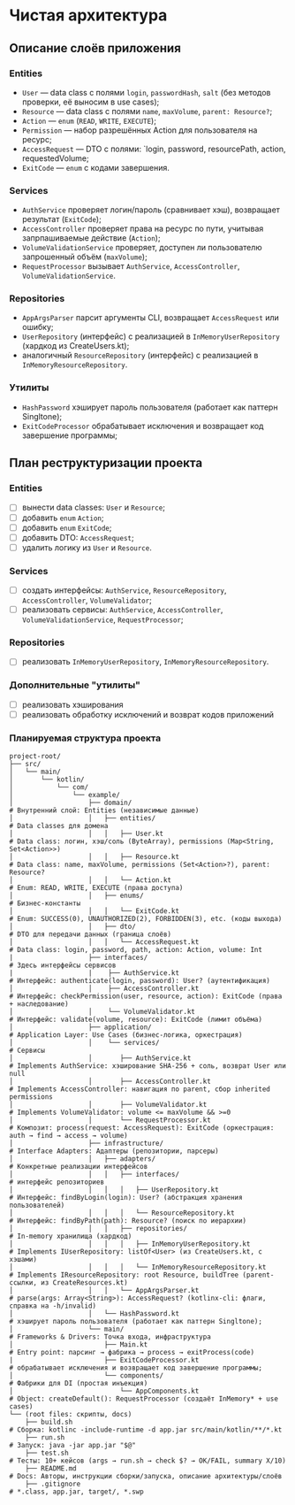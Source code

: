 # Чистая архитектура
## Описание слоёв приложения
### Entities
- `User` — data class с полями `login`, `passwordHash`, `salt` (без методов проверки, её выносим в use cases);
- `Resource` — data class с полями `name`, `maxVolume`, `parent: Resource?`;
- `Action` — `enum` (`READ`, `WRITE`, `EXECUTE`);
- `Permission` — набор разрешённых Action для пользователя на ресурс;
- `AccessRequest` — DTO с полями: `login, password, resourcePath, action, requestedVolume;
- `ExitCode` — `enum` с кодами завершения.
### Services
- `AuthService` проверяет логин/пароль (сравнивает хэш), возвращает результат (`ExitCode`);
- `AccessController` проверяет права на ресурс по пути, учитывая запрпашиваемые действие (`Action`);
- `VolumeValidationService` проверяет, доступен ли пользователю запрошенный объём (`maxVolume`);
- `RequestProcessor` вызывает `AuthService`, `AccessController`, `VolumeValidationService`.
### Repositories
- `AppArgsParser` парсит аргументы CLI, возвращает `AccessRequest` или ошибку;
- `UserRepository` (интерфейс) с реализацией в `InMemoryUserRepository` (хардкод из CreateUsers.kt);
- аналогичный `ResourceRepository` (интерфейс) с реализацией в `InMemoryResourceRepository`.
### Утилиты
- `HashPassword` хэширует пароль пользователя (работает как паттерн Singltone);
- `ExitCodeProcessor` обрабатывает исключения и возвращает код завершение программы;
## План реструктуризации проекта
### Entities
- [ ] вынести data classes: `User` и `Resource`;
- [ ] добавить `enum` `Action`;
- [ ] добавить `enum` `ExitCode`;
- [ ] добавить DTO: `AccessRequest`;
- [ ] удалить логику из `User` и `Resource`.
### Services
- [ ] создать интерфейсы: `AuthService`, `ResourceRepository`, `AccessController`, `VolumeValidator`;
- [ ] реализовать сервисы: `AuthService`, `AccessController`, `VolumeValidationService`, `RequestProcessor`;
### Repositories
- [ ] реализовать `InMemoryUserRepository`, `InMemoryResourceRepository`.
### Дополнительные "утилиты"
- [ ] реализовать хэширования
- [ ] реализовать обработку исключений и возврат кодов приложений
### Планируемая структура проекта
```
project-root/
├── src/
│   └── main/
│       └── kotlin/
│           └── com/
│               └── example/
│                   ├── domain/                                       # Внутренний слой: Entities (независимые данные)
│                   │   ├── entities/                                 # Data classes для домена
│                   │   │   ├── User.kt                               # Data class: логин, хэш/соль (ByteArray), permissions (Map<String, Set<Action>>)
│                   │   │   ├── Resource.kt                           # Data class: name, maxVolume, permissions (Set<Action>?), parent: Resource?
│                   │   │   └── Action.kt                             # Enum: READ, WRITE, EXECUTE (права доступа)
│                   │   ├── enums/                                    # Бизнес-константы
│                   │   │   └── ExitCode.kt                           # Enum: SUCCESS(0), UNAUTHORIZED(2), FORBIDDEN(3), etc. (коды выхода)
│                   │   ├── dto/                                      # DTO для передачи данных (граница слоёв)
│                   │   │   └── AccessRequest.kt                      # Data class: login, password, path, action: Action, volume: Int
|                   ├── interfaces/                                   # Здесь интерфейсы сервисов
|                   |    ├── AuthService.kt                           # Интерфейс: authenticate(login, password): User? (аутентификация)
│                   │    ├── AccessController.kt                      # Интерфейс: checkPermission(user, resource, action): ExitCode (права + наследование)
│                   │    └── VolumeValidator.kt                       # Интерфейс: validate(volume, resource): ExitCode (лимит объёма)
│                   ├── application/                                  # Application Layer: Use Cases (бизнес-логика, оркестрация)
│                   │    └── services/                                # Сервисы
│                   │       ├── AuthService.kt                        # Implements AuthService: хэширование SHA-256 + соль, возврат User или null
│                   │       ├── AccessController.kt                   # Implements AccessController: навигация по parent, сбор inherited permissions
│                   │       ├── VolumeValidator.kt                    # Implements VolumeValidator: volume <= maxVolume && >=0
│                   │       └── RequestProcessor.kt                   # Композит: process(request: AccessRequest): ExitCode (оркестрация: auth → find → access → volume)
│                   ├── infrastructure/                               # Interface Adapters: Адаптеры (репозитории, парсеры)
│                   │   ├── adapters/                                 # Конкретные реализации интерфейсов
│                   │   │   ├── interfaces/                           # интерфейс репозиториев
│                   │   │   │   ├── UserRepository.kt                 # Интерфейс: findByLogin(login): User? (абстракция хранения пользователей)
│                   │   │   │   └── ResourceRepository.kt             # Интерфейс: findByPath(path): Resource? (поиск по иерархии)
│                   │   │   ├── repositories/                         # In-memory хранилища (хардкод)
│                   │   │   │   ├── InMemoryUserRepository.kt         # Implements IUserRepository: listOf<User> (из CreateUsers.kt, с хэшами)
│                   │   │   │   └── InMemoryResourceRepository.kt     # Implements IResourceRepository: root Resource, buildTree (parent-ссылки, из CreateResources.kt)
│                   │   │   └── AppArgsParser.kt                      # parse(args: Array<String>): AccessRequest? (kotlinx-cli: флаги, справка на -h/invalid)
│                   │   └── HashPassword.kt                           # хэширует пароль пользователя (работает как паттерн Singltone);
│                   └── main/                                         # Frameworks & Drivers: Точка входа, инфраструктура
│                       ├── Main.kt                                   # Entry point: парсинг → фабрика → process → exitProcess(code)
|                       ├── ExitCodeProcessor.kt                      # обрабатывает исключения и возвращает код завершение программы;
│                       └── components/                               # Фабрики для DI (простая инъекция)
│                           └── AppComponents.kt                      # Object: createDefault(): RequestProcessor (создаёт InMemory* + use cases)
└── (root files: скрипты, docs)
    ├── build.sh                                                      # Сборка: kotlinc -include-runtime -d app.jar src/main/kotlin/**/*.kt
    ├── run.sh                                                        # Запуск: java -jar app.jar "$@"
    ├── test.sh                                                       # Тесты: 10+ кейсов (args → run.sh → check $? → OK/FAIL, summary X/10)
    ├── README.md                                                     # Docs: Авторы, инструкции сборки/запуска, описание архитектуры/слоёв
    ├── .gitignore                                                    # *.class, app.jar, target/, *.swp
```
